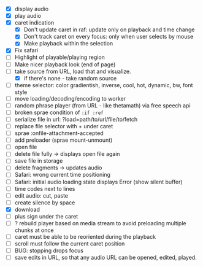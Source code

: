 * [x] display audio
* [x] play audio
* [x] caret indication
  * [x] Don't update caret in raf: update only on playback and time change
  * [x] Don't track caret on every focus: only when user selects by mouse
  * [x] Make playback within the selection
* [x] Fix safari
* [ ] Highlight of playable/playing region
* [ ] Make nicer playback look (end of page)
* [ ] take source from URL, load that and visualize.
  * [x] if there's none - take random source
* [ ] theme selector: color gradientish, inverse, cool, hot, dynamic, bw, font style
* [ ] move loading/decoding/encoding to worker
* [ ] random phrase player (from URL - like thetamath) via free speech api
* [ ] broken sprae condition of `:if :ref`
* [ ] serialize file in url: ?load=path/to/url/file/to/fetch
* [ ] replace file selector with + under caret
* [ ] sprae :onfile-attachment-accepted
* [ ] add preloader (sprae mount-unmount)
* [ ] open file
* [ ] delete file fully -> displays open file again
* [ ] save file in storage
* [ ] delete fragments -> updates audio
* [ ] Safari: wrong current time positioning
* [ ] Safari: initial audio loading state displays Error (show silent buffer)
* [ ] time codes next to lines
* [ ] edit audio: cut, paste
* [ ] create silence by space
* [x] download
* [ ] plus sign under the caret
* [ ] ? rebuild player based on media stream to avoid preloading multiple chunks at once
* [ ] caret must be able to be reoriented during the playback
* [ ] scroll must follow the current caret position
* [ ] BUG: stopping drops focus
* [ ] save edits in URL, so that any audio URL can be opened, edited, played.